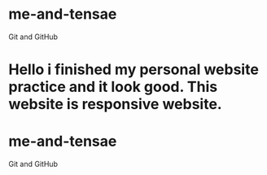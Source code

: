 # me-and-tensae
Git and GitHub

# Hello i finished my personal website practice and it look good. This website is responsive website.
# me-and-tensae
Git and GitHub
